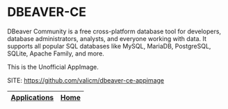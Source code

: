 # DBEAVER-CE

 DBeaver Community is a free cross-platform database tool for developers, database administrators, analysts, and everyone working with data. It supports all popular SQL databases like MySQL, MariaDB, PostgreSQL, SQLite, Apache Family, and more.
 
 This is the Unofficial AppImage.

 SITE: https://github.com/valicm/dbeaver-ce-appimage

 | [Applications](https://portable-linux-apps.github.io/apps.html) | [Home](https://portable-linux-apps.github.io)
 | --- | --- |
